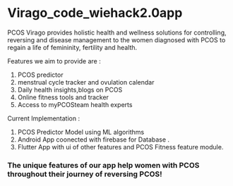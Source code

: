 # Virago_code_wiehack2.0app

PCOS Virago provides holistic health and wellness solutions for controlling, reversing and disease management 
to the women diagnosed with PCOS to regain a life of femininity, fertility and health.


Features we aim to provide are :  
1) PCOS predictor 
2) menstrual cycle tracker  and ovulation calendar  
3) Daily health insights,blogs on PCOS 
4) Online fitness tools and tracker 
5) Access to myPCOSteam health experts  

Current Implementation :
1. PCOS Predictor Model using ML algorithms
2. Android App coonected with firebase for Database .
3. Flutter App with ui of other features and PCOS Fitness feature module.

### The unique features of our app help women with PCOS throughout their journey of reversing PCOS!



